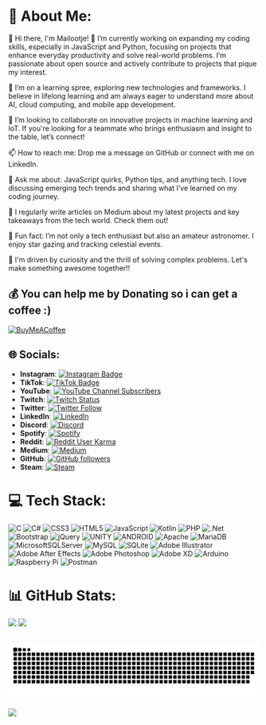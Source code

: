 # 💫 About Me:
👋 Hi there, I'm Mailootje!
🔭 I’m currently working on expanding my coding skills, especially in JavaScript and Python, focusing on projects that enhance everyday productivity and solve real-world problems. I’m passionate about open source and actively contribute to projects that pique my interest.

🌱 I’m on a learning spree, exploring new technologies and frameworks. I believe in lifelong learning and am always eager to understand more about AI, cloud computing, and mobile app development.

👯 I’m looking to collaborate on innovative projects in machine learning and IoT. If you're looking for a teammate who brings enthusiasm and insight to the table, let’s connect!

📫 How to reach me: Drop me a message on GitHub or connect with me on LinkedIn.

💬 Ask me about: JavaScript quirks, Python tips, and anything tech. I love discussing emerging tech trends and sharing what I’ve learned on my coding journey.

📝 I regularly write articles on Medium about my latest projects and key takeaways from the tech world. Check them out!

🎉 Fun fact: I’m not only a tech enthusiast but also an amateur astronomer. I enjoy star gazing and tracking celestial events.

🌟 I'm driven by curiosity and the thrill of solving complex problems. Let's make something awesome together!!

## 💰 You can help me by Donating so i can get a coffee :)
[![BuyMeACoffee](https://img.shields.io/badge/Buy%20Me%20a%20Coffee-ffdd00?style=for-the-badge&logo=buy-me-a-coffee&logoColor=black)](https://buymeacoffee.com/mailootje) 


## 🌐 Socials:
- **Instagram**: [![Instagram Badge](https://img.shields.io/badge/-Mailootje-purple?style=flat-square&logo=instagram&logoColor=white&link=https://www.instagram.com/Mailootje)](https://www.instagram.com/Mailootje)
- **TikTok**: [![TikTok Badge](https://img.shields.io/badge/-Mailootje-black?style=flat-square&logo=tiktok&logoColor=white&link=https://www.tiktok.com/@Mailootje)](https://www.tiktok.com/@Mailootje)
- **YouTube**: [![YouTube Channel Subscribers](https://img.shields.io/youtube/channel/subscribers/UCBnA8vAGe1sJHbdu5D_XTQg?style=social)](https://www.youtube.com/@Mailootje)
- **Twitch**: [![Twitch Status](https://img.shields.io/twitch/status/Mailootje?style=social)](https://www.twitch.tv/Mailootje)
- **Twitter**: [![Twitter Follow](https://img.shields.io/twitter/follow/Mailootje?style=social)](https://twitter.com/Mailootje)
- **LinkedIn**: [![LinkedIn](https://img.shields.io/badge/-Mailootje-blue?style=flat-square&logo=linkedin&logoColor=white&link=https://www.linkedin.com/in/Mailootje)](https://www.linkedin.com/in/Mailootje)
- **Discord**: [![Discord](https://img.shields.io/badge/Discord-join%20chat-blue?style=flat-square&logo=discord&logoColor=white)](https://discord.com/invite/your-invite-link)
- **Spotify**: [![Spotify](https://img.shields.io/badge/-Mailootje-1DB954?style=flat-square&logo=spotify&logoColor=white&link=https://open.spotify.com/user/Mailootje)](https://open.spotify.com/user/Mailootje)
- **Reddit**: [![Reddit User Karma](https://img.shields.io/reddit/user-karma/combined/Mailootje?style=social)](https://www.reddit.com/user/Mailootje)
- **Medium**: [![Medium](https://img.shields.io/badge/-Mailootje-black?style=flat-square&logo=medium&logoColor=white&link=https://mailootje.medium.com)](https://mailootje.medium.com)
- **GitHub**: [![GitHub followers](https://img.shields.io/github/followers/Mailootje?label=follow&style=social)](https://github.com/Mailootje)
- **Steam**: [![Steam](https://img.shields.io/badge/-Mailootje-black?style=flat-square&logo=steam&logoColor=white&link=https://steamcommunity.com/id/Mailootje)](https://steamcommunity.com/id/Mailootje)

# 💻 Tech Stack:
![C](https://img.shields.io/badge/c-%2300599C.svg?style=plastic&logo=c&logoColor=white) ![C#](https://img.shields.io/badge/c%23-%23239120.svg?style=plastic&logo=c-sharp&logoColor=white) ![CSS3](https://img.shields.io/badge/css3-%231572B6.svg?style=plastic&logo=css3&logoColor=white) ![HTML5](https://img.shields.io/badge/html5-%23E34F26.svg?style=plastic&logo=html5&logoColor=white) ![JavaScript](https://img.shields.io/badge/javascript-%23323330.svg?style=plastic&logo=javascript&logoColor=%23F7DF1E) ![Kotlin](https://img.shields.io/badge/kotlin-%230095D5.svg?style=plastic&logo=kotlin&logoColor=white) ![PHP](https://img.shields.io/badge/php-%23777BB4.svg?style=plastic&logo=php&logoColor=white) ![.Net](https://img.shields.io/badge/.NET-5C2D91?style=plastic&logo=.net&logoColor=white) ![Bootstrap](https://img.shields.io/badge/bootstrap-%23563D7C.svg?style=plastic&logo=bootstrap&logoColor=white) ![jQuery](https://img.shields.io/badge/jquery-%230769AD.svg?style=plastic&logo=jquery&logoColor=white) ![UNITY](https://img.shields.io/badge/Unity-%2320232a.svg?style=plastic&logo=unity&logoColor=white) ![ANDROID](https://img.shields.io/badge/android-%2320232a.svg?style=plastic&logo=android&logoColor=%a4c639) ![Apache](https://img.shields.io/badge/apache-%23D42029.svg?style=plastic&logo=apache&logoColor=white) ![MariaDB](https://img.shields.io/badge/MariaDB-003545?style=plastic&logo=mariadb&logoColor=white) ![MicrosoftSQLServer](https://img.shields.io/badge/Microsoft%20SQL%20Sever-CC2927?style=plastic&logo=microsoft%20sql%20server&logoColor=white) ![MySQL](https://img.shields.io/badge/mysql-%2300f.svg?style=plastic&logo=mysql&logoColor=white) ![SQLite](https://img.shields.io/badge/sqlite-%2307405e.svg?style=plastic&logo=sqlite&logoColor=white) ![Adobe Illustrator](https://img.shields.io/badge/adobeillustrator-%23FF9A00.svg?style=plastic&logo=adobeillustrator&logoColor=white) ![Adobe After Effects](https://img.shields.io/badge/Adobe%20After%20Effects-9999FF.svg?style=plastic&logo=Adobe%20After%20Effects&logoColor=white) ![Adobe Photoshop](https://img.shields.io/badge/adobephotoshop-%2331A8FF.svg?style=plastic&logo=adobephotoshop&logoColor=white) ![Adobe XD](https://img.shields.io/badge/Adobe%20XD-470137?style=plastic&logo=Adobe%20XD&logoColor=#FF61F6) ![Arduino](https://img.shields.io/badge/-Arduino-00979D?style=plastic&logo=Arduino&logoColor=white) ![Raspberry Pi](https://img.shields.io/badge/-RaspberryPi-C51A4A?style=plastic&logo=Raspberry-Pi) ![Postman](https://img.shields.io/badge/Postman-FF6C37?style=plastic&logo=postman&logoColor=white)

# 📊 GitHub Stats:
![](https://github-readme-stats.vercel.app/api?username=Mailootje&theme=tokyonight&show_icons=true&hide_border=true&count_private=true)
![](https://github-readme-stats.vercel.app/api/top-langs/?username=Mailootje&theme=tokyonight&show_icons=true&hide_border=true&layout=compact)

![](https://github.com/Mailootje/Mailootje/blob/main/github-contribution-grid-snake.svg)
---
<!-- [![](https://visitcount.itsvg.in/api?id=Mailootje&label=Profile%20Views&color=0&icon=5&pretty=false)](https://visitcount.itsvg.in) -->
[![](https://visitcount.itsvg.in/api?id=Mailootje&label=Profile%20Views&icon=0&pretty=false)](https://visitcount.itsvg.in)